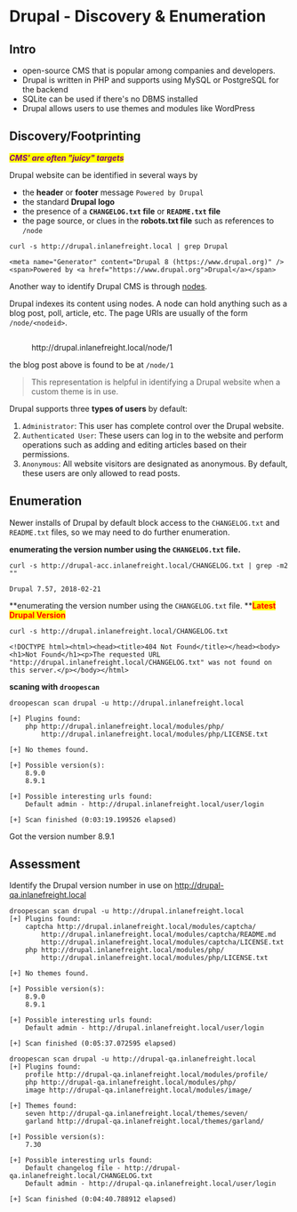 # Drupal - Discovery & Enumeration

## Intro

* open-source CMS that is popular among companies and developers.
* Drupal is written in PHP and supports using MySQL or PostgreSQL for the backend
* SQLite can be used if there's no DBMS installed
* Drupal allows users to use themes and modules like WordPress

## Discovery/Footprinting

_<mark style="color:purple;">**CMS' are often "juicy" targets**</mark>_

Drupal website can be identified in several ways by

* the **header** or **footer** message `Powered by Drupal`
* the standard **Drupal logo**
* the presence of a **`CHANGELOG.txt` file** or **`README.txt` file**
* the page source, or clues in the **robots.txt file** such as references to `/node`

```shell-session
curl -s http://drupal.inlanefreight.local | grep Drupal

<meta name="Generator" content="Drupal 8 (https://www.drupal.org)" />
<span>Powered by <a href="https://www.drupal.org">Drupal</a></span>
```

Another way to identify Drupal CMS is through [nodes](https://www.drupal.org/docs/8/core/modules/node/about-nodes).&#x20;

Drupal indexes its content using nodes. A node can hold anything such as a blog post, poll, article, etc. The page URIs are usually of the form `/node/<nodeid>`.

<figure><img src="https://academy.hackthebox.com/storage/modules/113/drupal_node.png" alt=""><figcaption><p>http://drupal.inlanefreight.local/node/1</p></figcaption></figure>

the blog post above is found to be at `/node/1`

> This representation is helpful in identifying a Drupal website when a custom theme is in use.

Drupal supports three **types of users** by default:

1. `Administrator`: This user has complete control over the Drupal website.
2. `Authenticated User`: These users can log in to the website and perform operations such as adding and editing articles based on their permissions.
3. `Anonymous`: All website visitors are designated as anonymous. By default, these users are only allowed to read posts.

## Enumeration

Newer installs of Drupal by default block access to the `CHANGELOG.txt` and `README.txt` files, so we may need to do further enumeration.

**enumerating the version number using the `CHANGELOG.txt` file.**

```
curl -s http://drupal-acc.inlanefreight.local/CHANGELOG.txt | grep -m2 ""

Drupal 7.57, 2018-02-21
```

**enumerating the version number using the `CHANGELOG.txt` file. **<mark style="color:red;">**Latest Drupal Version**</mark>

```shell-session
curl -s http://drupal.inlanefreight.local/CHANGELOG.txt

<!DOCTYPE html><html><head><title>404 Not Found</title></head><body><h1>Not Found</h1><p>The requested URL "http://drupal.inlanefreight.local/CHANGELOG.txt" was not found on this server.</p></body></html>
```

**scaning with `droopescan`**

```shell-session
droopescan scan drupal -u http://drupal.inlanefreight.local

[+] Plugins found:                                                              
    php http://drupal.inlanefreight.local/modules/php/
        http://drupal.inlanefreight.local/modules/php/LICENSE.txt

[+] No themes found.

[+] Possible version(s):
    8.9.0
    8.9.1

[+] Possible interesting urls found:
    Default admin - http://drupal.inlanefreight.local/user/login

[+] Scan finished (0:03:19.199526 elapsed)
```

Got the version number 8.9.1

## Assessment

Identify the Drupal version number in use on http://drupal-qa.inlanefreight.local

```
droopescan scan drupal -u http://drupal.inlanefreight.local
[+] Plugins found: 
    captcha http://drupal.inlanefreight.local/modules/captcha/
        http://drupal.inlanefreight.local/modules/captcha/README.md
        http://drupal.inlanefreight.local/modules/captcha/LICENSE.txt 
    php http://drupal.inlanefreight.local/modules/php/
        http://drupal.inlanefreight.local/modules/php/LICENSE.txt
              
[+] No themes found.

[+] Possible version(s):
    8.9.0
    8.9.1

[+] Possible interesting urls found:
    Default admin - http://drupal.inlanefreight.local/user/login

[+] Scan finished (0:05:37.072595 elapsed)
```

```
droopescan scan drupal -u http://drupal-qa.inlanefreight.local 
[+] Plugins found:                                                              
    profile http://drupal-qa.inlanefreight.local/modules/profile/
    php http://drupal-qa.inlanefreight.local/modules/php/
    image http://drupal-qa.inlanefreight.local/modules/image/

[+] Themes found:
    seven http://drupal-qa.inlanefreight.local/themes/seven/
    garland http://drupal-qa.inlanefreight.local/themes/garland/

[+] Possible version(s):
    7.30

[+] Possible interesting urls found:
    Default changelog file - http://drupal-qa.inlanefreight.local/CHANGELOG.txt
    Default admin - http://drupal-qa.inlanefreight.local/user/login

[+] Scan finished (0:04:40.788912 elapsed)
```

